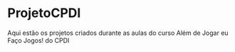 # ProjetoCPDI
Aqui estão os projetos criados durante as aulas do curso Além de Jogar eu Faço Jogos! do CPDI

